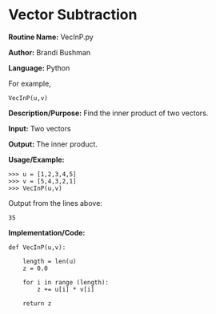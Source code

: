 # Vector Subtraction

**Routine Name:**           VecInP.py

**Author:** Brandi Bushman

**Language:** Python

For example,

    VecInP(u,v)

**Description/Purpose:** Find the inner product of two vectors.

**Input:** Two vectors

**Output:** The inner product.

**Usage/Example:**
~~~
>>> u = [1,2,3,4,5]
>>> v = [5,4,3,2,1]
>>> VecInP(u,v)
~~~      
Output from the lines above:
~~~
35
~~~

**Implementation/Code:**
 
~~~
def VecInP(u,v):
    
    length = len(u)
    z = 0.0

    for i in range (length):
        z += u[i] * v[i]
    
    return z

~~~

